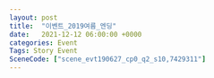 ```yaml
---
layout: post
title:  "이벤트_2019여름_엔딩"
date:   2021-12-12 06:00:00 +0000
categories: Event
Tags: Story Event
SceneCode: ["scene_evt190627_cp0_q2_s10,7429311"]
---
```

